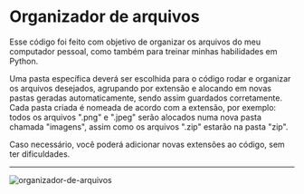 ﻿# Organizador de arquivos

Esse código foi feito com objetivo de organizar os arquivos do meu computador pessoal,
como também para treinar minhas habilidades em Python.

Uma pasta específica deverá ser escolhida para o código rodar e organizar os arquivos desejados,
agrupando por extensão e alocando em novas pastas geradas automaticamente, sendo assim guardados corretamente.
Cada pasta criada é nomeada de acordo com a extensão, por exemplo:
todos os arquivos ".png" e ".jpeg" serão alocados numa nova pasta chamada "imagens",
assim como os arquivos ".zip" estarão na pasta "zip".

Caso necessário, você poderá adicionar novas extensões ao código, sem ter dificuldades.

***



![organizador-de-arquivos](https://github.com/user-attachments/assets/ba6cca7a-e050-4769-b67c-3f54bc118052)
